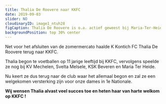 ```yaml
---
title: Thalia De Roovere naar KKFC
date: 2019-09-03
slider: NO
cloudinaryID: image1_ntuh28
figCaption: Thalia De Roovere is o.a. actief geweest bij Maria-Ter-Heide
backgroundPosition: top 30% center
---
```


Net voor het afsluiten van de zomermercato haalde K Kontich FC Thalia De Roovere terug naar KKFC.

Thalia begon te voetballen op 11 jarige leeftijd bij KKFC, vervolgens speelde ze nog bij KV Mechelen, Svelta Melsele, KSK Beveren en Maria Ter Heide.

Nu keert ze dus terug naar de club waar het allemaal begon en zal ze een welgekomen versterking zijn voor onze dames in 1e Nationale.

**Wij wensen Thalia alvast veel succes toe en heten haar van harte welkom op KKFC !**
